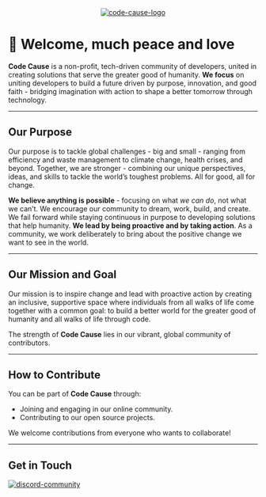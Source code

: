 <div align="center">
  <a target="_blank" href="https://codecause.dev">
    <img src="https://res.cloudinary.com/ddlhtsgmp/image/upload/w_400,h_400,c_fill,r_10/v1756524880/code-cause-alt-logo.png" alt="code-cause-logo" style="max-width: 100%;" >
  </a>
</div>

# 👋 Welcome, much peace and love

**Code Cause** is a non-profit, tech-driven community of developers, united in creating solutions that serve the greater good of humanity. **We focus** on uniting developers to build a future driven by purpose, innovation, and good faith - bridging imagination with action to shape a better tomorrow through technology.

---

## Our Purpose 

Our purpose is to tackle global challenges - big and small - ranging from efficiency and waste management to climate change, health crises, and beyond. Together, we are stronger - combining our unique perspectives, ideas, and skills to tackle the world’s toughest problems. All for good, all for change. 

**We believe anything is possible** - focusing on what *we can do*, not what we can’t. We encourage our community to dream, work, build, and create. We fail forward while staying continuous in purpose to developing solutions that help humanity. **We lead by being proactive and by taking action**. As a community, we work deliberately to bring about the positive change we want to see in the world.

---

## Our Mission and Goal 

Our mission is to inspire change and lead with proactive action by creating an inclusive, supportive space where individuals from all walks of life come together with a common goal: to build a better world for the greater good of humanity and all walks of life through code. 

The strength of **Code Cause** lies in our vibrant, global community of contributors.  

---

## How to Contribute  

You can be part of **Code Cause** through:  
- Joining and engaging in our online community.
- Contributing to our open source projects.

We welcome contributions from everyone who wants to collaborate!

---

## Get in Touch  

<a href="https://discord.gg/HM5tZPhxg5"><img alt="discord-community" src="https://img.shields.io/badge/Join_Community-7289DA?style=flat&logo=discord&logoColor=white" /></a> 

